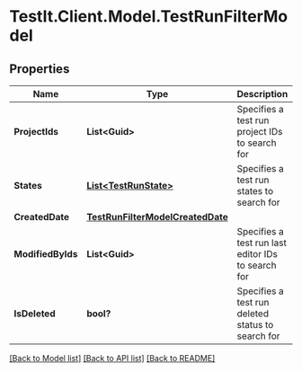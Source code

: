 # TestIt.Client.Model.TestRunFilterModel

## Properties

Name | Type | Description | Notes
------------ | ------------- | ------------- | -------------
**ProjectIds** | **List&lt;Guid&gt;** | Specifies a test run project IDs to search for | [optional] 
**States** | [**List&lt;TestRunState&gt;**](TestRunState.md) | Specifies a test run states to search for | [optional] 
**CreatedDate** | [**TestRunFilterModelCreatedDate**](TestRunFilterModelCreatedDate.md) |  | [optional] 
**ModifiedByIds** | **List&lt;Guid&gt;** | Specifies a test run last editor IDs to search for | [optional] 
**IsDeleted** | **bool?** | Specifies a test run deleted status to search for | [optional] 

[[Back to Model list]](../README.md#documentation-for-models) [[Back to API list]](../README.md#documentation-for-api-endpoints) [[Back to README]](../README.md)

